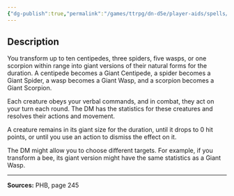 ```yaml
---
{"dg-publish":true,"permalink":"/games/ttrpg/dn-d5e/player-aids/spells/level-4/giant-insect/","tags":["ttrpg/dnd/5e","verbal","somatic","concentration","spell"],"noteIcon":""}
---
```



## Description
You transform up to ten centipedes, three spiders, five wasps, or one scorpion within range into giant versions of their natural forms for the duration.
A centipede becomes a Giant Centipede, a spider becomes a Giant Spider, a wasp becomes a Giant Wasp, and a scorpion becomes a Giant Scorpion.

Each creature obeys your verbal commands, and in combat, they act on your turn each round.
The DM has the statistics for these creatures and resolves their actions and movement.

A creature remains in its giant size for the duration, until it drops to 0 hit points, or until you use an action to dismiss the effect on it.

The DM might allow you to choose different targets.
For example, if you transform a bee, its giant version might have the same statistics as a Giant Wasp.

---

**Sources:** PHB, page 245
